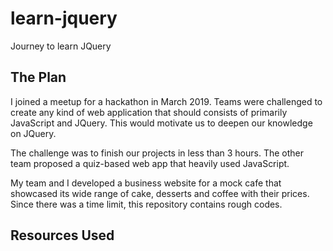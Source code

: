 # learn-jquery
Journey to learn JQuery

## The Plan
I joined a meetup for a hackathon in March 2019. Teams were challenged to create any kind of web application that should consists of primarily JavaScript and JQuery. This would motivate us to deepen our knowledge on JQuery.

The challenge was to finish our projects in less than 3 hours. The other team proposed a quiz-based web app that heavily used JavaScript.

My team and I developed a business website for a mock cafe that showcased its wide range of cake, desserts and coffee with their prices.
Since there was a time limit, this repository contains rough codes.


## Resources Used
